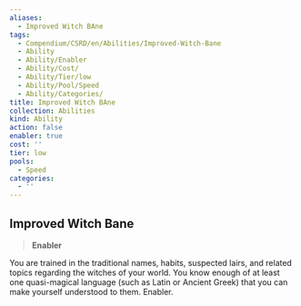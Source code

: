 ```yaml
---
aliases:
  - Improved Witch BAne
tags:
  - Compendium/CSRD/en/Abilities/Improved-Witch-Bane
  - Ability
  - Ability/Enabler
  - Ability/Cost/
  - Ability/Tier/low
  - Ability/Pool/Speed
  - Ability/Categories/
title: Improved Witch BAne
collection: Abilities
kind: Ability
action: false
enabler: true
cost: ''
tier: low
pools:
  - Speed
categories:
  - ''
---
```

## Improved Witch Bane                                                    
>**Enabler**  
  
You are trained in the traditional names, habits, suspected lairs, and related topics regarding the witches of your world. You know enough of at least one quasi-magical language (such as Latin or Ancient Greek) that you can make yourself understood to them. Enabler.
